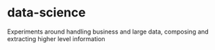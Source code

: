 # data-science
Experiments around handling business and large data, composing and extracting higher level information
